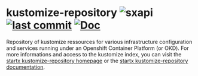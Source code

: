 # kustomize-repository ![sxapi](https://img.shields.io/badge/latest-v0.1.11-blue.svg) [![last commit](https://img.shields.io/github/last-commit/startxfr/kustomize-repository.svg)](https://github.com/startxfr/kustomize-repository) [![Doc](https://readthedocs.org/projects/kustomize-repository/badge)](https://kustomize-repository.readthedocs.io)

Repository of kustomize ressources for various infrastructure configuration and services running under an Openshift Container Platform (or OKD).
For more informations and access to the kustomize index, you can visit the [startx kustomize-repository homepage](https://startxfr.github.io/kustomize-repository) or the [startx kustomize-repository documentation](https://kustomize-repository.readthedocs.io).

